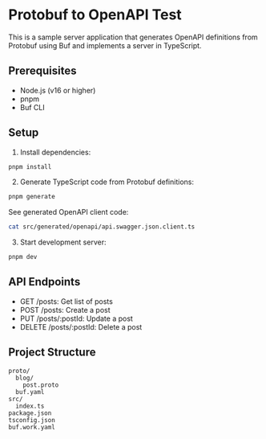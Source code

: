 # Protobuf to OpenAPI Test

This is a sample server application that generates OpenAPI definitions from Protobuf using Buf and implements a server in TypeScript.

## Prerequisites

- Node.js (v16 or higher)
- pnpm
- Buf CLI

## Setup

1. Install dependencies:
```bash
pnpm install
```

2. Generate TypeScript code from Protobuf definitions:
```bash
pnpm generate
```

See generated OpenAPI client code:
```bash
cat src/generated/openapi/api.swagger.json.client.ts
```

3. Start development server:
```bash
pnpm dev
```

## API Endpoints

- GET /posts: Get list of posts
- POST /posts: Create a post
- PUT /posts/:postId: Update a post
- DELETE /posts/:postId: Delete a post

## Project Structure

```
proto/
  blog/
    post.proto
  buf.yaml
src/
  index.ts
package.json
tsconfig.json
buf.work.yaml
```
